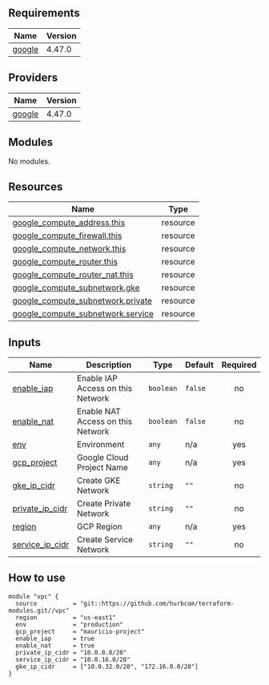## Requirements

| Name | Version |
|------|---------|
| <a name="requirement_google"></a> [google](#requirement\_google) | 4.47.0 |

## Providers

| Name | Version |
|------|---------|
| <a name="provider_google"></a> [google](#provider\_google) | 4.47.0 |

## Modules

No modules.

## Resources

| Name | Type |
|------|------|
| [google_compute_address.this](https://registry.terraform.io/providers/hashicorp/google/4.47.0/docs/resources/compute_address) | resource |
| [google_compute_firewall.this](https://registry.terraform.io/providers/hashicorp/google/4.47.0/docs/resources/compute_firewall) | resource |
| [google_compute_network.this](https://registry.terraform.io/providers/hashicorp/google/4.47.0/docs/resources/compute_network) | resource |
| [google_compute_router.this](https://registry.terraform.io/providers/hashicorp/google/4.47.0/docs/resources/compute_router) | resource |
| [google_compute_router_nat.this](https://registry.terraform.io/providers/hashicorp/google/4.47.0/docs/resources/compute_router_nat) | resource |
| [google_compute_subnetwork.gke](https://registry.terraform.io/providers/hashicorp/google/4.47.0/docs/resources/compute_subnetwork) | resource |
| [google_compute_subnetwork.private](https://registry.terraform.io/providers/hashicorp/google/4.47.0/docs/resources/compute_subnetwork) | resource |
| [google_compute_subnetwork.service](https://registry.terraform.io/providers/hashicorp/google/4.47.0/docs/resources/compute_subnetwork) | resource |

## Inputs

| Name | Description | Type | Default | Required |
|------|-------------|------|---------|:--------:|
| <a name="input_enable_iap"></a> [enable\_iap](#input\_enable\_iap) | Enable IAP Access on this Network | `boolean` | `false` | no |
| <a name="input_enable_nat"></a> [enable\_nat](#input\_enable\_nat) | Enable NAT Access on this Network | `boolean` | `false` | no |
| <a name="input_env"></a> [env](#input\_env) | Environment | `any` | n/a | yes |
| <a name="input_gcp_project"></a> [gcp\_project](#input\_gcp\_project) | Google Cloud Project Name | `any` | n/a | yes |
| <a name="input_gke_ip_cidr"></a> [gke\_ip\_cidr](#input\_gke\_ip\_cidr) | Create GKE Network | `string` | `""` | no |
| <a name="input_private_ip_cidr"></a> [private\_ip\_cidr](#input\_private\_ip\_cidr) | Create Private Network | `string` | `""` | no |
| <a name="input_region"></a> [region](#input\_region) | GCP Region | `any` | n/a | yes |
| <a name="input_service_ip_cidr"></a> [service\_ip\_cidr](#input\_service\_ip\_cidr) | Create Service Network | `string` | `""` | no |

## How to use

``` 
module "vpc" {
  source          = "git::https://github.com/hurbcom/terraform-modules.git//vpc"
  region          = "us-east1"
  env             = "production"
  gcp_project     = "mauricio-project"
  enable_iap      = true
  enable_nat      = true
  private_ip_cidr = "10.0.0.0/20"
  service_ip_cidr = "10.0.16.0/20"
  gke_ip_cidr     = ["10.0.32.0/20", "172.16.0.0/20"]
}
